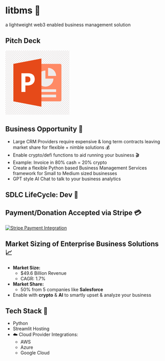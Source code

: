 
# litbms 🚀
a lightweight web3 enabled business management solution

## Pitch Deck
[![Presentation Deck](./ppt_click.png)](https://drive.google.com/file/d/1IlFCgXlILHUMXETvy-ShPMjnqF05dJpY/view?usp=sharing)


## Business Opportunity 💸
- Large CRM Providers require expensive & long term contracts leaving market share for flexible + nimble solutions 💰
- Enable crypto/defi functions to aid running your business 🎬
- Example: Invoice in 80% cash = 20% crypto
- Create a flexible Python based Business Management Services framework for Small to Medium sized businesses
- GPT style AI Chat to talk to your business analytics

## SDLC LifeCycle: Dev 🚝 

## Payment/Donation Accepted via Stripe	💳

[![Stripe Payment Integration](https://img.shields.io/badge/Stripe-Payment%20Integration-blue?style=for-the-badge)](https://buy.stripe.com/test_28o7vCedu9ZgggM9AD)


## Market Sizing of Enterprise Business Solutions 📈
- **Market Size:**
  - $49.6 Billion Revenue
  - CAGR: 1.7%
- **Market Share:**
  - 50% from 5 companies like **Salesforce**
- Enable with **crypto** & **AI** to smartly upset & analyze your business

## Tech Stack 📡
- Python
- Streamlit Hosting
- ☁️ Cloud Provider Integrations:
  - AWS 
  - Azure 
  - Google Cloud

